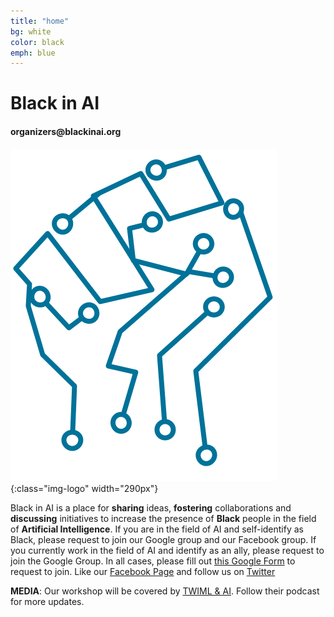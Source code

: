 ```yaml
---
title: "home"
bg: white
color: black
emph: blue
---
```


# Black in AI 

#### __organizers@blackinai.org__

![Black-in-ai](img/blackinai.png){:class="img-logo" width="290px"}


Black in AI is a place for __sharing__ ideas, __fostering__ collaborations and __discussing__ initiatives to increase the presence of __Black__ people in the field of __Artificial Intelligence__. 
If you are in the field of AI and self-identify as Black, please request to join our Google group and our Facebook group. 
If you currently work in the field of AI and identify as an ally, please request to join the Google Group. In all cases, please fill out [this Google Form](https://goo.gl/forms/CMDkD5CuLjc0IAJi1) to request to join.
Like our [Facebook Page](https://www.facebook.com/blackinai/) and follow us on [Twitter](https://twitter.com/black_in_ai)


__MEDIA__: Our workshop will be covered by [TWIML & AI](https://twimlai.com/). Follow their podcast for more updates.
